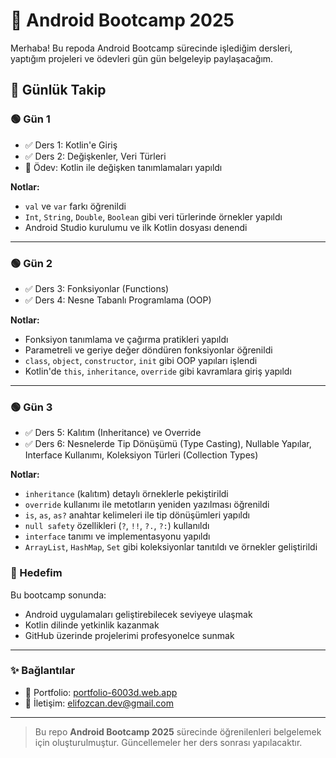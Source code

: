 # 🚀 Android Bootcamp 2025

Merhaba! Bu repoda Android Bootcamp sürecinde işlediğim dersleri, yaptığım projeleri ve ödevleri gün gün belgeleyip paylaşacağım.

## 📅 Günlük Takip

### 🟢 Gün 1
- ✅ Ders 1: Kotlin'e Giriş
- ✅ Ders 2: Değişkenler, Veri Türleri
- 📝 Ödev: Kotlin ile değişken tanımlamaları yapıldı

**Notlar:**
- `val` ve `var` farkı öğrenildi
- `Int`, `String`, `Double`, `Boolean` gibi veri türlerinde örnekler yapıldı
- Android Studio kurulumu ve ilk Kotlin dosyası denendi

---

### 🟢 Gün 2
- ✅ Ders 3: Fonksiyonlar (Functions)
- ✅ Ders 4: Nesne Tabanlı Programlama (OOP)

**Notlar:**
- Fonksiyon tanımlama ve çağırma pratikleri yapıldı
- Parametreli ve geriye değer döndüren fonksiyonlar öğrenildi
- `class`, `object`, `constructor`, `init` gibi OOP yapıları işlendi
- Kotlin'de `this`, `inheritance`, `override` gibi kavramlara giriş yapıldı

---


### 🟢 Gün 3
- ✅ Ders 5: Kalıtım (Inheritance) ve Override
- ✅ Ders 6: Nesnelerde Tip Dönüşümü (Type Casting), Nullable Yapılar, Interface Kullanımı, Koleksiyon Türleri (Collection Types)

**Notlar:**
- `inheritance` (kalıtım) detaylı örneklerle pekiştirildi
- `override` kullanımı ile metotların yeniden yazılması öğrenildi
- `is`, `as`, `as?` anahtar kelimeleri ile tip dönüşümleri yapıldı
- `null safety` özellikleri (`?`, `!!`, `?.`, `?:`) kullanıldı
- `interface` tanımı ve implementasyonu yapıldı
- `ArrayList`, `HashMap`, `Set` gibi koleksiyonlar tanıtıldı ve örnekler geliştirildi

### 📌 Hedefim
Bu bootcamp sonunda:
- Android uygulamaları geliştirebilecek seviyeye ulaşmak
- Kotlin dilinde yetkinlik kazanmak
- GitHub üzerinde projelerimi profesyonelce sunmak

---

### ✨ Bağlantılar
- 📱 Portfolio: [portfolio-6003d.web.app](https://portfolio-6003d.web.app/)
- 📧 İletişim: elifozcan.dev@gmail.com

---

> Bu repo **Android Bootcamp 2025** sürecinde öğrenilenleri belgelemek için oluşturulmuştur. Güncellemeler her ders sonrası yapılacaktır.
